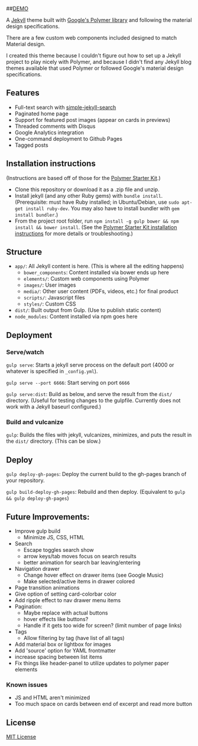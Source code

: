 ##[DEMO](http://juliaebert.com/jekyll-polymer)

A [Jekyll](https://jekyllrb.com/) theme built with [Google's Polymer library](https://www.polymer-project.org/1.0/) and following the material design specifications.

There are a few custom web components included designed to match Material design.

I created this theme because I couldn't figure out how to set up a Jekyll project to play nicely with Polymer, and because I didn't find any Jekyll blog themes available that used Polymer or followed Google's material design specifications.

## Features

- Full-text search with [simple-jekyll-search](https://github.com/christian-fei/Simple-Jekyll-Search)
- Paginated home page
- Support for featured post images (appear on cards in previews)
- Threaded comments with Disqus
- Google Analytics integration
- One-command deployment to Github Pages
- Tagged posts

## Installation instructions

(Instructions are based off of those for the [Polymer Starter Kit](https://github.com/PolymerElements/polymer-starter-kit).)

- Clone this repository or download it as a .zip file and unzip.
- Install jekyll (and any other Ruby gems) with `bundle install`. (Prerequisite: must have Ruby installed; in Ubuntu/Debian, use `sudo apt-get install ruby-dev`. You may also have to install bundler with `gem install bundler`.)
- From the project root folder, run `npm install -g gulp bower && npm install && bower install`. (See the [Polymer Starter Kit installation instructions](https://github.com/PolymerElements/polymer-starter-kit#install-dependencies) for more details or troubleshooting.)

## Structure

- `app/`: All Jekyll content is here. (This is where all the editing happens)
  - `bower_components`: Content installed via bower ends up here
  - `elements/`: Custom web components using Polymer
  - `images/`: User images
  - `media/`: Other user content (PDFs, videos, etc.) for final product
  - `scripts/`: Javascript files
  - `styles/`: Custom CSS
- `dist/`: Built output from Gulp. (Use to publish static content)
- `node_modules`: Content installed via npm goes here

## Deployment

### Serve/watch

`gulp serve`: Starts a jekyll serve process on the default port (4000 or whatever is specified in `_config.yml`).

`gulp serve --port 6666`: Start serving on port `6666`

`gulp serve:dist`: Build as below, and serve the result from the `dist/` directory. (Useful for testing changes to the gulpfile. Currently does not work with a Jekyll baseurl configured.)

### Build and vulcanize

`gulp`: Builds the files with jekyll, vulcanizes, minimizes, and puts the result in the `dist/` directory. (This can be slow.)

## Deploy

`gulp deploy-gh-pages`: Deploy the current build to the gh-pages branch of your repository.

`gulp build-deploy-gh-pages`: Rebuild and then deploy. (Equivalent to `gulp && gulp deploy-gh-pages`)

## Future Improvements:

- Improve gulp build
    - Minimize JS, CSS, HTML
- Search
    - Escape toggles search show
    - arrow keys/tab moves focus on search results
    - better animation for search bar leaving/entering
- Navigation drawer
    - Change hover effect on drawer items (see Google Music)
    - Make selected/active items in drawer colored
- Page transition animations
- Give option of setting card-colorbar color
- Add ripple effect to nav drawer menu items
- Pagination:
    - Maybe replace with actual buttons
    - hover effects like buttons?
    - Handle if it gets too wide for screen? (limit number of page links)
- Tags
    - Allow filtering by tag (have list of all tags)
- Add material box or lightbox for images
- Add 'source' option for YAML frontmatter
- increase spacing between list items
- Fix things like header-panel to utilize updates to polymer paper elements

### Known issues

- JS and HTML aren't minimized
- Too much space on cards between end of excerpt and read more button

## License

[MIT License](license.md)
